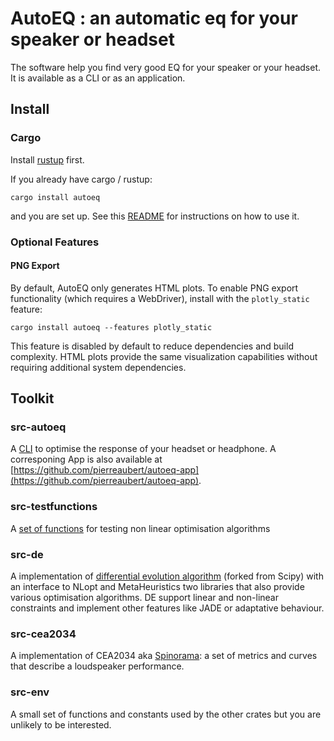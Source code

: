 <!-- markdownlint-disable-file MD013 -->

# AutoEQ : an automatic eq for your speaker or headset

The software help you find very good EQ for your speaker or your headset. It is available as a CLI or as an application.

## Install

### Cargo

Install [rustup](https://rustup.rs/) first.

If you already have cargo / rustup:

```shell
cargo install autoeq
```

and you are set up. See this [README](src-autoeq/README.md) for instructions on how to use it.

### Optional Features

#### PNG Export

By default, AutoEQ only generates HTML plots. To enable PNG export functionality (which requires a WebDriver), install with the `plotly_static` feature:

```shell
cargo install autoeq --features plotly_static
```

This feature is disabled by default to reduce dependencies and build complexity. HTML plots provide the same visualization capabilities without requiring additional system dependencies.

## Toolkit

### src-autoeq

A [CLI](src-autoeq/README.md) to optimise the response of your headset or headphone.
A corresponing App is also available at [https://github.com/pierreaubert/autoeq-app](https://github.com/pierreaubert/autoeq-app).

### src-testfunctions

A [set of functions](src-testfunctions/README.md) for testing non linear optimisation algorithms

### src-de

A implementation of [differential evolution algorithm](src-de/README.md) (forked from Scipy) with an interface to NLopt and MetaHeuristics two libraries that also provide various optimisation algorithms. DE support linear and non-linear constraints and implement other features like JADE or adaptative behaviour.

### src-cea2034

A implementation of CEA2034 aka [Spinorama](https://spinorama.org): a set of metrics and curves that describe a loudspeaker performance.

### src-env

A small set of functions and constants used by the other crates but you are unlikely to be interested.
